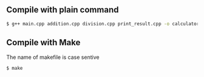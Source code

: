 ## Compile with plain command

``` bash
$ g++ main.cpp addition.cpp division.cpp print_result.cpp -o calculator

```

## Compile with Make
The name of makefile is case sentive

``` bash
$ make
```